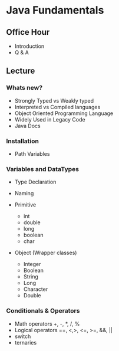 # Java Fundamentals

## Office Hour

- Introduction
- Q & A

## Lecture 

### Whats new?

- Strongly Typed vs Weakly typed
- Interpreted vs Compiled languages
- Object Oriented Programming Language
- Widely Used in Legacy Code
- Java Docs


### Installation

- Path Variables


### Variables and DataTypes

- Type Declaration
- Naming
- Primitive
    - int
    - double
    - long
    - boolean
    - char

- Object (Wrapper classes)
     - Integer
     - Boolean
     - String
     - Long
     - Character
     - Double 

### Conditionals & Operators
- Math operators +, -, *, /, %
- Logical operators ==, <,>, <=, >=, &&, ||
- switch
- ternaries
